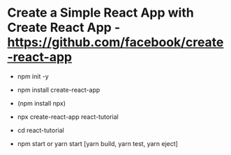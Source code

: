 # Create a Simple React App with Create React App - https://github.com/facebook/create-react-app #

- npm init -y

- npm install create-react-app

- (npm install npx)

- npx create-react-app react-tutorial
- cd react-tutorial
- npm start or yarn start [yarn build, yarn test, yarn eject]

